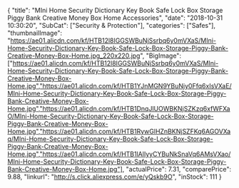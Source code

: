 {
	"title": "MIni Home Security Dictionary Key Book Safe Lock Box Storage Piggy Bank Creative Money Box Home Accessories",
	"date": "2018-10-31 10:30:20",
	"SubCat": ["Security & Protection"],
	"categories": ["Safes"],
	"thumbnailImage": "https://ae01.alicdn.com/kf/HTB12l8IGGSWBuNjSsrbq6y0mVXaS/MIni-Home-Security-Dictionary-Key-Book-Safe-Lock-Box-Storage-Piggy-Bank-Creative-Money-Box-Home.jpg_220x220.jpg",
	"BigImage": ["https://ae01.alicdn.com/kf/HTB12l8IGGSWBuNjSsrbq6y0mVXaS/MIni-Home-Security-Dictionary-Key-Book-Safe-Lock-Box-Storage-Piggy-Bank-Creative-Money-Box-Home.jpg","https://ae01.alicdn.com/kf/HTB1YJnMGN9YBuNjy0Ffq6xIsVXaE/MIni-Home-Security-Dictionary-Key-Book-Safe-Lock-Box-Storage-Piggy-Bank-Creative-Money-Box-Home.jpg","https://ae01.alicdn.com/kf/HTB1DnqJlUOWBKNjSZKzq6xfWFXaO/MIni-Home-Security-Dictionary-Key-Book-Safe-Lock-Box-Storage-Piggy-Bank-Creative-Money-Box-Home.jpg","https://ae01.alicdn.com/kf/HTB1RywGlHZnBKNjSZFKq6AGOVXaq/MIni-Home-Security-Dictionary-Key-Book-Safe-Lock-Box-Storage-Piggy-Bank-Creative-Money-Box-Home.jpg","https://ae01.alicdn.com/kf/HTB1lAlIyyCYBuNkSnaVq6AMsVXao/MIni-Home-Security-Dictionary-Key-Book-Safe-Lock-Box-Storage-Piggy-Bank-Creative-Money-Box-Home.jpg"],
	"actualPrice": 7.31,
	"comparePrice": 9.88,
	"linkurl": "http://s.click.aliexpress.com/e/yQskb9O",
	"inStock": 111
}
